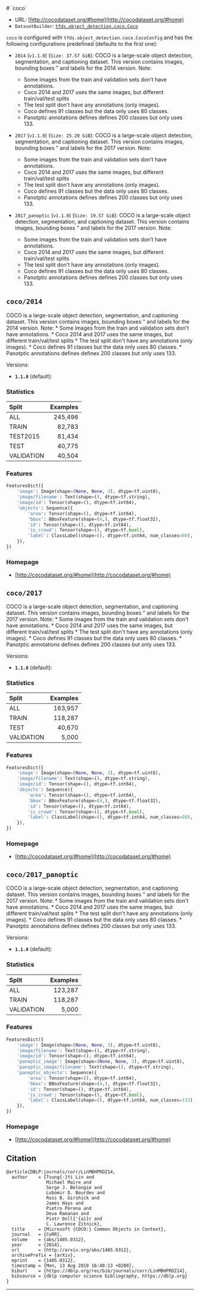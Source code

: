 <div itemscope itemtype="http://schema.org/Dataset">
  <div itemscope itemprop="includedInDataCatalog" itemtype="http://schema.org/DataCatalog">
    <meta itemprop="name" content="TensorFlow Datasets" />
  </div>
  <meta itemprop="name" content="coco" />
  <meta itemprop="description" content="COCO is a large-scale object detection, segmentation, and&#10;captioning dataset. This version contains images, bounding boxes &quot;&#10;and labels for the 2014 version.&#10;Note:&#10; * Some images from the train and validation sets don't have annotations.&#10; * Coco 2014 and 2017 uses the same images, but different train/val/test splits&#10; * The test split don't have any annotations (only images).&#10; * Coco defines 91 classes but the data only uses 80 classes.&#10; * Panotptic annotations defines defines 200 classes but only uses 133.&#10;&#10;&#10;To use this dataset:&#10;&#10;```python&#10;import tensorflow_datasets as tfds&#10;&#10;ds = tfds.load('coco', split='train')&#10;for ex in ds.take(4):&#10;  print(ex)&#10;```&#10;&#10;See [the guide](https://www.tensorflow.org/datasets/overview) for more&#10;informations on [tensorflow_datasets](https://www.tensorflow.org/datasets).&#10;&#10;" />
  <meta itemprop="url" content="https://www.tensorflow.org/datasets/catalog/coco" />
  <meta itemprop="sameAs" content="http://cocodataset.org/#home" />
  <meta itemprop="citation" content="@article{DBLP:journals/corr/LinMBHPRDZ14,&#10;  author    = {Tsung{-}Yi Lin and&#10;               Michael Maire and&#10;               Serge J. Belongie and&#10;               Lubomir D. Bourdev and&#10;               Ross B. Girshick and&#10;               James Hays and&#10;               Pietro Perona and&#10;               Deva Ramanan and&#10;               Piotr Doll{'{a}}r and&#10;               C. Lawrence Zitnick},&#10;  title     = {Microsoft {COCO:} Common Objects in Context},&#10;  journal   = {CoRR},&#10;  volume    = {abs/1405.0312},&#10;  year      = {2014},&#10;  url       = {http://arxiv.org/abs/1405.0312},&#10;  archivePrefix = {arXiv},&#10;  eprint    = {1405.0312},&#10;  timestamp = {Mon, 13 Aug 2018 16:48:13 +0200},&#10;  biburl    = {https://dblp.org/rec/bib/journals/corr/LinMBHPRDZ14},&#10;  bibsource = {dblp computer science bibliography, https://dblp.org}&#10;}&#10;" />
</div>
# `coco`

*   URL: [http://cocodataset.org/#home](http://cocodataset.org/#home)
*   `DatasetBuilder`:
    [`tfds.object_detection.coco.Coco`](https://github.com/tensorflow/datasets/tree/master/tensorflow_datasets/object_detection/coco.py)

`coco` is configured with `tfds.object_detection.coco.CocoConfig` and has the
following configurations predefined (defaults to the first one):

*   `2014` (`v1.1.0`) (`Size: 37.57 GiB`): COCO is a large-scale object
    detection, segmentation, and captioning dataset. This version contains
    images, bounding boxes " and labels for the 2014 version. Note:

    *   Some images from the train and validation sets don't have annotations.
    *   Coco 2014 and 2017 uses the same images, but different train/val/test
        splits
    *   The test split don't have any annotations (only images).
    *   Coco defines 91 classes but the data only uses 80 classes.
    *   Panotptic annotations defines defines 200 classes but only uses 133.

*   `2017` (`v1.1.0`) (`Size: 25.20 GiB`): COCO is a large-scale object
    detection, segmentation, and captioning dataset. This version contains
    images, bounding boxes " and labels for the 2017 version. Note:

    *   Some images from the train and validation sets don't have annotations.
    *   Coco 2014 and 2017 uses the same images, but different train/val/test
        splits
    *   The test split don't have any annotations (only images).
    *   Coco defines 91 classes but the data only uses 80 classes.
    *   Panotptic annotations defines defines 200 classes but only uses 133.

*   `2017_panoptic` (`v1.1.0`) (`Size: 19.57 GiB`): COCO is a large-scale object
    detection, segmentation, and captioning dataset. This version contains
    images, bounding boxes " and labels for the 2017 version. Note:

    *   Some images from the train and validation sets don't have annotations.
    *   Coco 2014 and 2017 uses the same images, but different train/val/test
        splits
    *   The test split don't have any annotations (only images).
    *   Coco defines 91 classes but the data only uses 80 classes.
    *   Panotptic annotations defines defines 200 classes but only uses 133.

## `coco/2014`

COCO is a large-scale object detection, segmentation, and captioning dataset.
This version contains images, bounding boxes " and labels for the 2014 version.
Note: * Some images from the train and validation sets don't have annotations. *
Coco 2014 and 2017 uses the same images, but different train/val/test splits *
The test split don't have any annotations (only images). * Coco defines 91
classes but the data only uses 80 classes. * Panotptic annotations defines
defines 200 classes but only uses 133.

Versions:

*   **`1.1.0`** (default):

### Statistics

Split      | Examples
:--------- | -------:
ALL        | 245,496
TRAIN      | 82,783
TEST2015   | 81,434
TEST       | 40,775
VALIDATION | 40,504

### Features
```python
FeaturesDict({
    'image': Image(shape=(None, None, 3), dtype=tf.uint8),
    'image/filename': Text(shape=(), dtype=tf.string),
    'image/id': Tensor(shape=(), dtype=tf.int64),
    'objects': Sequence({
        'area': Tensor(shape=(), dtype=tf.int64),
        'bbox': BBoxFeature(shape=(4,), dtype=tf.float32),
        'id': Tensor(shape=(), dtype=tf.int64),
        'is_crowd': Tensor(shape=(), dtype=tf.bool),
        'label': ClassLabel(shape=(), dtype=tf.int64, num_classes=80),
    }),
})
```

### Homepage

*   [http://cocodataset.org/#home](http://cocodataset.org/#home)

## `coco/2017`

COCO is a large-scale object detection, segmentation, and captioning dataset.
This version contains images, bounding boxes " and labels for the 2017 version.
Note: * Some images from the train and validation sets don't have annotations. *
Coco 2014 and 2017 uses the same images, but different train/val/test splits *
The test split don't have any annotations (only images). * Coco defines 91
classes but the data only uses 80 classes. * Panotptic annotations defines
defines 200 classes but only uses 133.

Versions:

*   **`1.1.0`** (default):

### Statistics

Split      | Examples
:--------- | -------:
ALL        | 163,957
TRAIN      | 118,287
TEST       | 40,670
VALIDATION | 5,000

### Features
```python
FeaturesDict({
    'image': Image(shape=(None, None, 3), dtype=tf.uint8),
    'image/filename': Text(shape=(), dtype=tf.string),
    'image/id': Tensor(shape=(), dtype=tf.int64),
    'objects': Sequence({
        'area': Tensor(shape=(), dtype=tf.int64),
        'bbox': BBoxFeature(shape=(4,), dtype=tf.float32),
        'id': Tensor(shape=(), dtype=tf.int64),
        'is_crowd': Tensor(shape=(), dtype=tf.bool),
        'label': ClassLabel(shape=(), dtype=tf.int64, num_classes=80),
    }),
})
```

### Homepage

*   [http://cocodataset.org/#home](http://cocodataset.org/#home)

## `coco/2017_panoptic`

COCO is a large-scale object detection, segmentation, and captioning dataset.
This version contains images, bounding boxes " and labels for the 2017 version.
Note: * Some images from the train and validation sets don't have annotations. *
Coco 2014 and 2017 uses the same images, but different train/val/test splits *
The test split don't have any annotations (only images). * Coco defines 91
classes but the data only uses 80 classes. * Panotptic annotations defines
defines 200 classes but only uses 133.

Versions:

*   **`1.1.0`** (default):

### Statistics

Split      | Examples
:--------- | -------:
ALL        | 123,287
TRAIN      | 118,287
VALIDATION | 5,000

### Features
```python
FeaturesDict({
    'image': Image(shape=(None, None, 3), dtype=tf.uint8),
    'image/filename': Text(shape=(), dtype=tf.string),
    'image/id': Tensor(shape=(), dtype=tf.int64),
    'panoptic_image': Image(shape=(None, None, 3), dtype=tf.uint8),
    'panoptic_image/filename': Text(shape=(), dtype=tf.string),
    'panoptic_objects': Sequence({
        'area': Tensor(shape=(), dtype=tf.int64),
        'bbox': BBoxFeature(shape=(4,), dtype=tf.float32),
        'id': Tensor(shape=(), dtype=tf.int64),
        'is_crowd': Tensor(shape=(), dtype=tf.bool),
        'label': ClassLabel(shape=(), dtype=tf.int64, num_classes=133),
    }),
})
```

### Homepage

*   [http://cocodataset.org/#home](http://cocodataset.org/#home)

## Citation
```
@article{DBLP:journals/corr/LinMBHPRDZ14,
  author    = {Tsung{-}Yi Lin and
               Michael Maire and
               Serge J. Belongie and
               Lubomir D. Bourdev and
               Ross B. Girshick and
               James Hays and
               Pietro Perona and
               Deva Ramanan and
               Piotr Doll{'{a}}r and
               C. Lawrence Zitnick},
  title     = {Microsoft {COCO:} Common Objects in Context},
  journal   = {CoRR},
  volume    = {abs/1405.0312},
  year      = {2014},
  url       = {http://arxiv.org/abs/1405.0312},
  archivePrefix = {arXiv},
  eprint    = {1405.0312},
  timestamp = {Mon, 13 Aug 2018 16:48:13 +0200},
  biburl    = {https://dblp.org/rec/bib/journals/corr/LinMBHPRDZ14},
  bibsource = {dblp computer science bibliography, https://dblp.org}
}
```

--------------------------------------------------------------------------------

